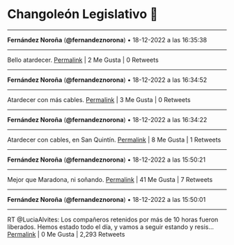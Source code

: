 # Changoleón Legislativo 🙈
*****
**Fernández Noroña** (**@fernandeznorona**) • 18-12-2022 a las 16:35:38
*****
Bello atardecer.
[Permalink](https://twitter.com/fernandeznorona/status/1604636541707583488) | 2 Me Gusta | 0 Retweets
*****
**Fernández Noroña** (**@fernandeznorona**) • 18-12-2022 a las 16:34:52
*****
Atardecer con más cables.
[Permalink](https://twitter.com/fernandeznorona/status/1604636348908032000) | 3 Me Gusta | 0 Retweets
*****
**Fernández Noroña** (**@fernandeznorona**) • 18-12-2022 a las 16:34:22
*****
Atardecer con cables, en San Quintín.
[Permalink](https://twitter.com/fernandeznorona/status/1604636221128441858) | 8 Me Gusta | 1 Retweets
*****
**Fernández Noroña** (**@fernandeznorona**) • 18-12-2022 a las 15:50:21
*****
Mejor que Maradona, ni soñando.
[Permalink](https://twitter.com/fernandeznorona/status/1604625143388577795) | 41 Me Gusta | 7 Retweets
*****
**Fernández Noroña** (**@fernandeznorona**) • 18-12-2022 a las 15:50:01
*****
RT @LuciaAlvites: Los compañeros retenidos por más de 10 horas fueron liberados. Hemos estado todo el día, y vamos a seguir estando y resis…
[Permalink](https://twitter.com/fernandeznorona/status/1604625061922611203) | 0 Me Gusta | 2,293 Retweets